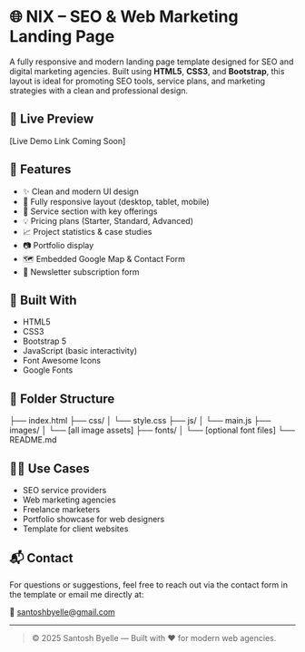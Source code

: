# 🌐 NIX – SEO & Web Marketing Landing Page

A fully responsive and modern landing page template designed for SEO and digital marketing agencies. Built using **HTML5**, **CSS3**, and **Bootstrap**, this layout is ideal for promoting SEO tools, service plans, and marketing strategies with a clean and professional design.

## 🚀 Live Preview

[Live Demo Link Coming Soon]

## 📌 Features

- ✨ Clean and modern UI design
- 📱 Fully responsive layout (desktop, tablet, mobile)
- 💼 Service section with key offerings
- 💡 Pricing plans (Starter, Standard, Advanced)
- 📈 Project statistics & case studies
- 📷 Portfolio display
- 🗺️ Embedded Google Map & Contact Form
- 📩 Newsletter subscription form

## 🧰 Built With

- HTML5  
- CSS3  
- Bootstrap 5  
- JavaScript (basic interactivity)  
- Font Awesome Icons  
- Google Fonts

## 📁 Folder Structure

├── index.html
├── css/
│ └── style.css
├── js/
│ └── main.js
├── images/
│ └── [all image assets]
├── fonts/
│ └── [optional font files]
└── README.md


## 🧑‍💻 Use Cases

- SEO service providers  
- Web marketing agencies  
- Freelance marketers  
- Portfolio showcase for web designers  
- Template for client websites

## 📬 Contact

For questions or suggestions, feel free to reach out via the contact form in the template or email me directly at:

📧 santoshbyelle@gmail.com

---

> © 2025 Santosh Byelle — Built with ❤️ for modern web agencies.
